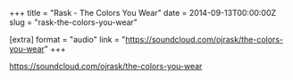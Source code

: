 +++
title = "Rask - The Colors You Wear"
date = 2014-09-13T00:00:00Z
slug = "rask-the-colors-you-wear"

[extra]
format = "audio"
link = "https://soundcloud.com/ojrask/the-colors-you-wear"
+++

https://soundcloud.com/ojrask/the-colors-you-wear